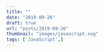 ```yaml
---
title: ""
date: "2019-09-26"
draft: true
url: "posts/2019-09-26"
thumbnail: "images/javascript.svg"
tags: ['JavaScript',]
---
```


